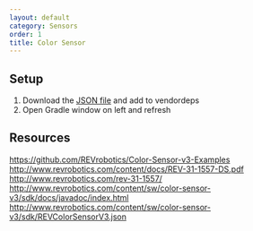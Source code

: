 ```yaml
---
layout: default
category: Sensors
order: 1
title: Color Sensor
---
```

## Setup  
1. Download the [JSON file](http://www.revrobotics.com/content/sw/color-sensor-v3/sdk/REVColorSensorV3.json) and add to vendordeps  
2. Open Gradle window on left and refresh  


## Resources  
https://github.com/REVrobotics/Color-Sensor-v3-Examples  
http://www.revrobotics.com/content/docs/REV-31-1557-DS.pdf  
http://www.revrobotics.com/rev-31-1557/  
http://www.revrobotics.com/content/sw/color-sensor-v3/sdk/docs/javadoc/index.html
http://www.revrobotics.com/content/sw/color-sensor-v3/sdk/REVColorSensorV3.json